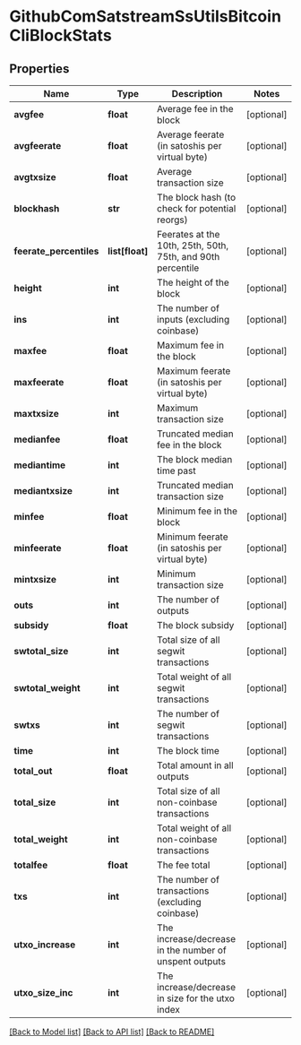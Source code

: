 # GithubComSatstreamSsUtilsBitcoinCliBlockStats

## Properties
Name | Type | Description | Notes
------------ | ------------- | ------------- | -------------
**avgfee** | **float** | Average fee in the block | [optional] 
**avgfeerate** | **float** | Average feerate (in satoshis per virtual byte) | [optional] 
**avgtxsize** | **float** | Average transaction size | [optional] 
**blockhash** | **str** | The block hash (to check for potential reorgs) | [optional] 
**feerate_percentiles** | **list[float]** | Feerates at the 10th, 25th, 50th, 75th, and 90th percentile | [optional] 
**height** | **int** | The height of the block | [optional] 
**ins** | **int** | The number of inputs (excluding coinbase) | [optional] 
**maxfee** | **float** | Maximum fee in the block | [optional] 
**maxfeerate** | **float** | Maximum feerate (in satoshis per virtual byte) | [optional] 
**maxtxsize** | **int** | Maximum transaction size | [optional] 
**medianfee** | **float** | Truncated median fee in the block | [optional] 
**mediantime** | **int** | The block median time past | [optional] 
**mediantxsize** | **int** | Truncated median transaction size | [optional] 
**minfee** | **float** | Minimum fee in the block | [optional] 
**minfeerate** | **float** | Minimum feerate (in satoshis per virtual byte) | [optional] 
**mintxsize** | **int** | Minimum transaction size | [optional] 
**outs** | **int** | The number of outputs | [optional] 
**subsidy** | **float** | The block subsidy | [optional] 
**swtotal_size** | **int** | Total size of all segwit transactions | [optional] 
**swtotal_weight** | **int** | Total weight of all segwit transactions | [optional] 
**swtxs** | **int** | The number of segwit transactions | [optional] 
**time** | **int** | The block time | [optional] 
**total_out** | **float** | Total amount in all outputs | [optional] 
**total_size** | **int** | Total size of all non-coinbase transactions | [optional] 
**total_weight** | **int** | Total weight of all non-coinbase transactions | [optional] 
**totalfee** | **float** | The fee total | [optional] 
**txs** | **int** | The number of transactions (excluding coinbase) | [optional] 
**utxo_increase** | **int** | The increase/decrease in the number of unspent outputs | [optional] 
**utxo_size_inc** | **int** | The increase/decrease in size for the utxo index | [optional] 

[[Back to Model list]](../README.md#documentation-for-models) [[Back to API list]](../README.md#documentation-for-api-endpoints) [[Back to README]](../README.md)


